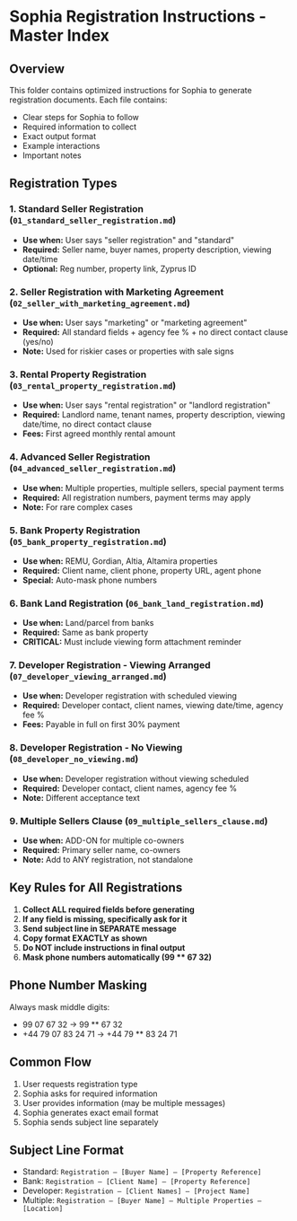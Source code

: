 # Sophia Registration Instructions - Master Index

## Overview
This folder contains optimized instructions for Sophia to generate registration documents. Each file contains:
- Clear steps for Sophia to follow
- Required information to collect
- Exact output format
- Example interactions
- Important notes

## Registration Types

### 1. **Standard Seller Registration** (`01_standard_seller_registration.md`)
- **Use when:** User says "seller registration" and "standard"
- **Required:** Seller name, buyer names, property description, viewing date/time
- **Optional:** Reg number, property link, Zyprus ID

### 2. **Seller Registration with Marketing Agreement** (`02_seller_with_marketing_agreement.md`)
- **Use when:** User says "marketing" or "marketing agreement"
- **Required:** All standard fields + agency fee % + no direct contact clause (yes/no)
- **Note:** Used for riskier cases or properties with sale signs

### 3. **Rental Property Registration** (`03_rental_property_registration.md`)
- **Use when:** User says "rental registration" or "landlord registration"
- **Required:** Landlord name, tenant names, property description, viewing date/time, no direct contact clause
- **Fees:** First agreed monthly rental amount

### 4. **Advanced Seller Registration** (`04_advanced_seller_registration.md`)
- **Use when:** Multiple properties, multiple sellers, special payment terms
- **Required:** All registration numbers, payment terms may apply
- **Note:** For rare complex cases

### 5. **Bank Property Registration** (`05_bank_property_registration.md`)
- **Use when:** REMU, Gordian, Altia, Altamira properties
- **Required:** Client name, client phone, property URL, agent phone
- **Special:** Auto-mask phone numbers

### 6. **Bank Land Registration** (`06_bank_land_registration.md`)
- **Use when:** Land/parcel from banks
- **Required:** Same as bank property
- **CRITICAL:** Must include viewing form attachment reminder

### 7. **Developer Registration - Viewing Arranged** (`07_developer_viewing_arranged.md`)
- **Use when:** Developer registration with scheduled viewing
- **Required:** Developer contact, client names, viewing date/time, agency fee %
- **Fees:** Payable in full on first 30% payment

### 8. **Developer Registration - No Viewing** (`08_developer_no_viewing.md`)
- **Use when:** Developer registration without viewing scheduled
- **Required:** Developer contact, client names, agency fee %
- **Note:** Different acceptance text

### 9. **Multiple Sellers Clause** (`09_multiple_sellers_clause.md`)
- **Use when:** ADD-ON for multiple co-owners
- **Required:** Primary seller name, co-owners
- **Note:** Add to ANY registration, not standalone

## Key Rules for All Registrations

1. **Collect ALL required fields before generating**
2. **If any field is missing, specifically ask for it**
3. **Send subject line in SEPARATE message**
4. **Copy format EXACTLY as shown**
5. **Do NOT include instructions in final output**
6. **Mask phone numbers automatically (99 ** 67 32)**

## Phone Number Masking
Always mask middle digits:
- 99 07 67 32 → 99 ** 67 32
- +44 79 07 83 24 71 → +44 79 ** 83 24 71

## Common Flow
1. User requests registration type
2. Sophia asks for required information
3. User provides information (may be multiple messages)
4. Sophia generates exact email format
5. Sophia sends subject line separately

## Subject Line Format
- Standard: `Registration – [Buyer Name] – [Property Reference]`
- Bank: `Registration – [Client Name] – [Property Reference]`
- Developer: `Registration – [Client Names] – [Project Name]`
- Multiple: `Registration – [Buyer Name] – Multiple Properties – [Location]`